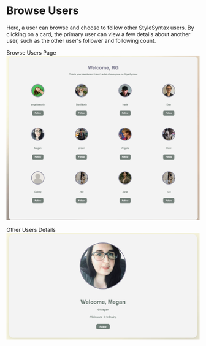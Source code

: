 # Browse Users
Here, a user can browse and choose to follow other StyleSyntax users. By clicking on a card, the primary user can view a few details about another user, such as the other user's follower and following count.

Browse Users Page
![browse users](./images/browse-users.png)

Other Users Details
![other user details](./images/other-user-details.png)